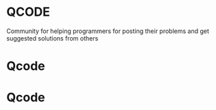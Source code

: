 # QCODE
Community for helping programmers for posting their problems and get suggested solutions from others
# Qcode
# Qcode
